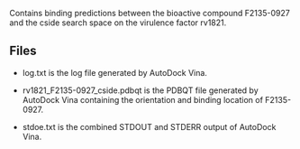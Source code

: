 Contains binding predictions between the bioactive compound F2135-0927 and the cside search space on the virulence factor rv1821.

## Files

- log.txt is the log file generated by AutoDock Vina.

- rv1821_F2135-0927_cside.pdbqt is the PDBQT file generated by AutoDock Vina containing the orientation and binding location of F2135-0927.

- stdoe.txt is the combined STDOUT and STDERR output of AutoDock Vina.

